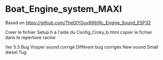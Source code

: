 # Boat_Engine_system_MAXI

Based on https://github.com/TheDIYGuy999/Rc_Engine_Sound_ESP32

Creer le fichier Setup.h à l'aide du Config_Croky_b.html 
copier le fichier dans le repertoire racine 

Ver 5.3
Bug Vosper sound corrigé
Différent bug corrigés 
New sound Small diesel Tug 
